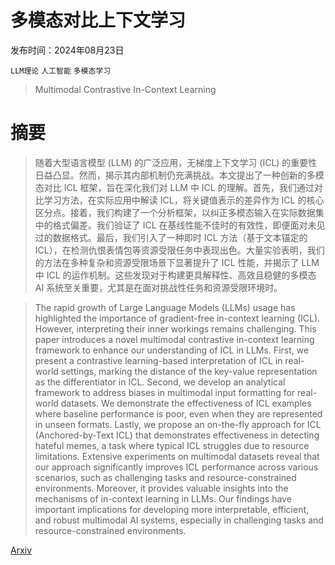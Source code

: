 # 多模态对比上下文学习

发布时间：2024年08月23日

`LLM理论` `人工智能` `多模态学习`

> Multimodal Contrastive In-Context Learning

# 摘要

> 随着大型语言模型 (LLM) 的广泛应用，无梯度上下文学习 (ICL) 的重要性日益凸显。然而，揭示其内部机制仍充满挑战。本文提出了一种创新的多模态对比 ICL 框架，旨在深化我们对 LLM 中 ICL 的理解。首先，我们通过对比学习方法，在实际应用中解读 ICL，将关键值表示的差异作为 ICL 的核心区分点。接着，我们构建了一个分析框架，以纠正多模态输入在实际数据集中的格式偏差。我们验证了 ICL 在基线性能不佳时的有效性，即便面对未见过的数据格式。最后，我们引入了一种即时 ICL 方法（基于文本锚定的 ICL），在检测仇恨表情包等资源受限任务中表现出色。大量实验表明，我们的方法在多种复杂和资源受限场景下显著提升了 ICL 性能，并揭示了 LLM 中 ICL 的运作机制。这些发现对于构建更具解释性、高效且稳健的多模态 AI 系统至关重要，尤其是在面对挑战性任务和资源受限环境时。

> The rapid growth of Large Language Models (LLMs) usage has highlighted the importance of gradient-free in-context learning (ICL). However, interpreting their inner workings remains challenging. This paper introduces a novel multimodal contrastive in-context learning framework to enhance our understanding of ICL in LLMs. First, we present a contrastive learning-based interpretation of ICL in real-world settings, marking the distance of the key-value representation as the differentiator in ICL. Second, we develop an analytical framework to address biases in multimodal input formatting for real-world datasets. We demonstrate the effectiveness of ICL examples where baseline performance is poor, even when they are represented in unseen formats. Lastly, we propose an on-the-fly approach for ICL (Anchored-by-Text ICL) that demonstrates effectiveness in detecting hateful memes, a task where typical ICL struggles due to resource limitations. Extensive experiments on multimodal datasets reveal that our approach significantly improves ICL performance across various scenarios, such as challenging tasks and resource-constrained environments. Moreover, it provides valuable insights into the mechanisms of in-context learning in LLMs. Our findings have important implications for developing more interpretable, efficient, and robust multimodal AI systems, especially in challenging tasks and resource-constrained environments.

[Arxiv](https://arxiv.org/abs/2408.12959)